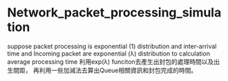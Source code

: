 # Network_packet_processing_simulation
suppose packet processing is exponential (1) distribution  and  inter-arrival time and Incoming packet are exponential (λ) distribution  to calculation average processing time
利用exp(λ) funciton去產生出封包的處理時間以及出生間距，
再利用一些加減法去算出Queue相關資訊和封包完成的時間。

